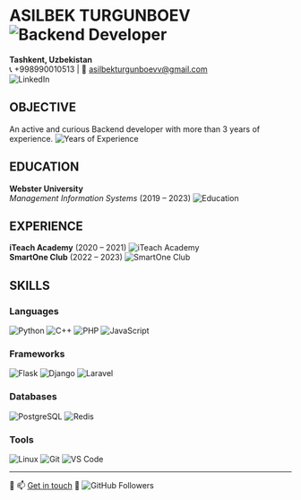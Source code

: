 # ASILBEK TURGUNBOEV ![Backend Developer](https://img.shields.io/badge/Role-Backend_Developer-blue)  

**Tashkent, Uzbekistan**  
📞 +998990010513 | 📧 [asilbekturgunboevv@gmail.com](mailto:asilbekturgunboevv@gmail.com)  
![LinkedIn](https://img.shields.io/badge/LinkedIn-0077B5?style=for-the-badge&logo=linkedin&logoColor=white)

## OBJECTIVE

An active and curious Backend developer with more than 3 years of experience. ![Years of Experience](https://img.shields.io/badge/Experience-3%2B%20years-brightgreen)

## EDUCATION

**Webster University**  
_Management Information Systems_ (2019 – 2023) ![Education](https://img.shields.io/badge/Education-Bachelor's%20Degree-orange)

## EXPERIENCE

**iTeach Academy** (2020 – 2021) ![iTeach Academy](https://img.shields.io/badge/iTeach%20Academy-2020--2021-blue)  
**SmartOne Club** (2022 – 2023) ![SmartOne Club](https://img.shields.io/badge/SmartOne%20Club-2022--2023-blue)

## SKILLS

### Languages
![Python](https://img.shields.io/badge/-Python-333333?style=flat&logo=python) ![C++](https://img.shields.io/badge/-C++-333333?style=flat&logo=c) ![PHP](https://img.shields.io/badge/-PHP-333333?style=flat&logo=php) ![JavaScript](https://img.shields.io/badge/-JavaScript-333333?style=flat&logo=javascript)

### Frameworks
![Flask](https://img.shields.io/badge/-Flask-333333?style=flat&logo=flask) ![Django](https://img.shields.io/badge/-Django-333333?style=flat&logo=django) ![Laravel](https://img.shields.io/badge/-Laravel-333333?style=flat&logo=laravel)

### Databases
![PostgreSQL](https://img.shields.io/badge/-PostgreSQL-333333?style=flat&logo=postgresql) ![Redis](https://img.shields.io/badge/-Redis-333333?style=flat&logo=redis)

### Tools
![Linux](https://img.shields.io/badge/-Linux-333333?style=flat&logo=linux) ![Git](https://img.shields.io/badge/-Git-333333?style=flat&logo=git) ![VS Code](https://img.shields.io/badge/-VS%20Code-007ACC?style=flat&logo=visual-studio-code)

---

🔗 📫 [Get in touch](mailto:asilbekturgunboevv@gmail.com) 🤝 ![GitHub Followers](https://img.shields.io/github/followers/AsilbekT?label=Follow&style=social)
